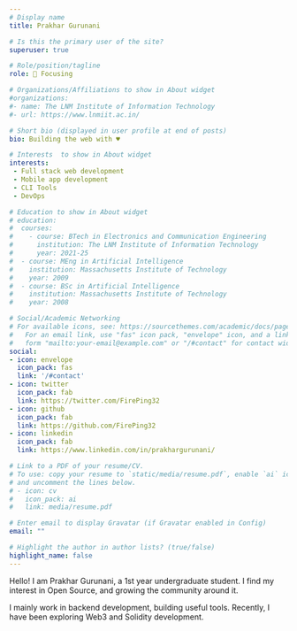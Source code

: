 ```yaml
---
# Display name
title: Prakhar Gurunani

# Is this the primary user of the site?
superuser: true

# Role/position/tagline
role: 🎯 Focusing

# Organizations/Affiliations to show in About widget
#organizations:
#- name: The LNM Institute of Information Technology
#- url: https://www.lnmiit.ac.in/

# Short bio (displayed in user profile at end of posts)
bio: Building the web with ♥️

# Interests  to show in About widget
interests:
 - Full stack web development
 - Mobile app development
 - CLI Tools
 - DevOps

# Education to show in About widget
# education:
#  courses:
#    - course: BTech in Electronics and Communication Engineering
#      institution: The LNM Institute of Information Technology
#      year: 2021-25
#  - course: MEng in Artificial Intelligence
#    institution: Massachusetts Institute of Technology
#    year: 2009
#  - course: BSc in Artificial Intelligence
#    institution: Massachusetts Institute of Technology
#    year: 2008

# Social/Academic Networking
# For available icons, see: https://sourcethemes.com/academic/docs/page-builder/#icons
#   For an email link, use "fas" icon pack, "envelope" icon, and a link in the
#   form "mailto:your-email@example.com" or "/#contact" for contact widget.
social:
- icon: envelope
  icon_pack: fas
  link: '/#contact'
- icon: twitter
  icon_pack: fab
  link: https://twitter.com/FirePing32
- icon: github
  icon_pack: fab
  link: https://github.com/FirePing32
- icon: linkedin
  icon_pack: fab
  link: https://www.linkedin.com/in/prakhargurunani/

# Link to a PDF of your resume/CV.
# To use: copy your resume to `static/media/resume.pdf`, enable `ai` icons in `params.toml`,
# and uncomment the lines below.
# - icon: cv
#   icon_pack: ai
#   link: media/resume.pdf

# Enter email to display Gravatar (if Gravatar enabled in Config)
email: ""

# Highlight the author in author lists? (true/false)
highlight_name: false
---
```


Hello! I am Prakhar Gurunani, a 1st year undergraduate student. I find my interest in Open Source, and growing the community around it.

I mainly work in backend development, building useful tools. Recently, I have been exploring Web3 and Solidity development.
